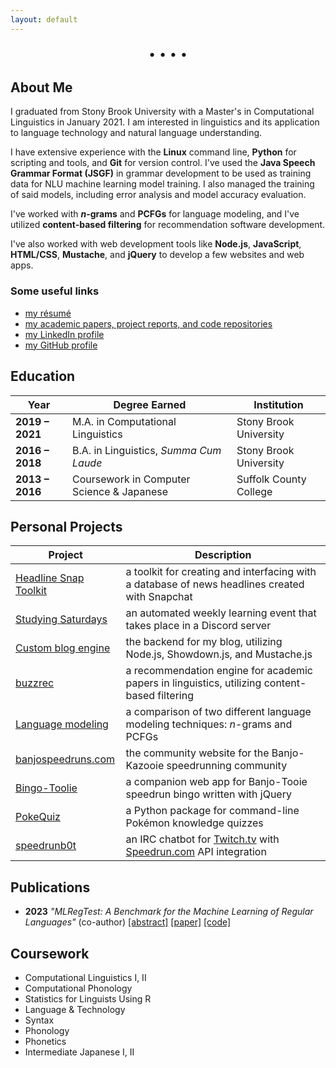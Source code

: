 ```yaml
---
layout: default
---
```


<link rel="stylesheet" href="https://cdnjs.cloudflare.com/ajax/libs/font-awesome/4.7.0/css/font-awesome.min.css" />

<p style="text-align: center; font-size: 20px;"> <a href="mailto:derek@derekandersen.net"  target="_blank"><i class="fa fa-envelope"></i></a> • <a href="https://github.com/Dechrissen"  target="_blank"><i class="fa fa-github"></i></a> • <a href="https://www.linkedin.com/in/derekcandersen/"  target="_blank"><i class="fa fa-linkedin"></i></a> • <a href="https://derekandersen.net/"  target="_blank"><i class="fa fa-globe"></i></a> • <a href="https://dechrissen.github.io/assets/resume.pdf"  target="_blank"><i class="fa fa-file-text-o"></i></a> </p>

## About Me

I graduated from Stony Brook University with a Master's in Computational Linguistics in January 2021. I am interested in linguistics and its application to language technology and natural language understanding.

I have extensive experience with the **Linux** command line, **Python** for scripting and tools, and **Git** for version control. I've used the **Java Speech Grammar Format (JSGF)** in grammar development to be used as training data for NLU machine learning model training. I also managed the training of said models, including error analysis and model accuracy evaluation.

I've worked with **_n_-grams** and **PCFGs** for language modeling, and I've utilized **content-based filtering** for recommendation software development.

I've also worked with web development tools like **Node.js**, **JavaScript**, **HTML/CSS**, **Mustache**, and **jQuery** to develop a few websites and web apps.

### Some useful links

- [my résumé](https://dechrissen.github.io/assets/resume.pdf)
- [my academic papers, project reports, and code repositories](https://dechrissen.github.io/academic-output.html)
- [my LinkedIn profile](https://www.linkedin.com/in/derekcandersen/)
- [my GitHub profile](https://github.com/Dechrissen)

## Education

Year | Degree Earned | Institution
----- | ----- | -----
**2019 – 2021** | M.A. in Computational Linguistics | Stony Brook University
**2016 – 2018** | B.A. in Linguistics, _Summa Cum Laude_ | Stony Brook University
**2013 – 2016** | Coursework in Computer Science & Japanese | Suffolk County College

## Personal Projects

Project | Description
----- | -----
[Headline Snap Toolkit](https://github.com/Dechrissen/hstk) | a toolkit for creating and interfacing with a database of news headlines created with Snapchat 
[Studying Saturdays](https://derekandersen.net/blog/studying-saturdays) | an automated weekly learning event that takes place in a Discord server
[Custom blog engine](https://derekandersen.net/blog/new-blog-engine) | the backend for my blog, utilizing Node.js, Showdown.js, and Mustache.js
[buzzrec](https://github.com/Dechrissen/buzzrec) | a recommendation engine for academic papers in linguistics, utilizing content-based filtering
[Language modeling](https://github.com/Dechrissen/LIN538-Final) | a comparison of two different language modeling techniques: _n_-grams and PCFGs
[banjospeedruns.com](https://banjospeedruns.com/) | the community website for the Banjo-Kazooie speedrunning community
[Bingo-Toolie](https://banjospeedruns.com/bt/bingo-toolie) | a companion web app for Banjo-Tooie speedrun bingo written with jQuery
[PokeQuiz](https://pypi.org/project/pokequiz/) | a Python package for command-line Pokémon knowledge quizzes
[speedrunb0t](https://github.com/Dechrissen/speedrunb0t) | an IRC chatbot for [Twitch.tv](https://www.twitch.tv/) with [Speedrun.com](https://www.speedrun.com/) API integration

## Publications

- **2023** _"MLRegTest: A Benchmark for the Machine Learning of Regular Languages"_ (co-author) [[abstract]](https://arxiv.org/abs/2304.07687) [[paper]](https://arxiv.org/pdf/2304.07687) [[code]](https://github.com/heinz-jeffrey/subregular-learning)

## Coursework

- Computational Linguistics I, II
- Computational Phonology
- Statistics for Linguists Using R
- Language & Technology
- Syntax
- Phonology
- Phonetics
- Intermediate Japanese I, II
